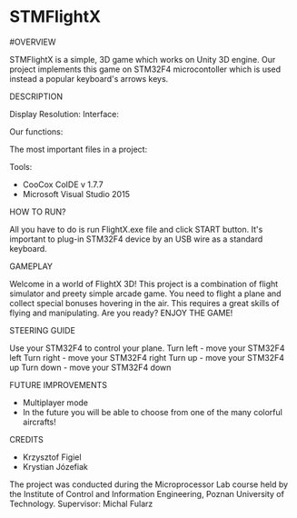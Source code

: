 # STMFlightX

#OVERVIEW

STMFlightX is a simple, 3D game which works on Unity 3D engine. Our project implements this game on STM32F4 microcontoller which is used instead a popular keyboard's arrows keys.

DESCRIPTION

Display Resolution:
Interface:

Our functions:

The most important files in a project:

Tools:

- CooCox CoIDE v 1.7.7
- Microsoft Visual Studio 2015

HOW TO RUN?

All you have to do is run FlightX.exe file and click START button. It's important to plug-in STM32F4 device by an USB wire as a standard keyboard. 

GAMEPLAY

Welcome in a world of FlightX 3D! This project is a combination of flight simulator and preety simple arcade game. You need to flight a plane and collect special bonuses hovering in the air. This requires a great skills of flying and manipulating. Are you ready? ENJOY THE GAME!

STEERING GUIDE

Use your STM32F4 to control your plane. 
Turn left - move your STM32F4 left
Turn right - move your STM32F4 right
Turn up - move your STM32F4 up
Turn down - move your STM32F4 down

FUTURE IMPROVEMENTS

- Multiplayer mode
- In the future you will be able to choose from one of the many colorful aircrafts!

CREDITS

- Krzysztof Figiel
- Krystian Józefiak

The project was conducted during the Microprocessor Lab course held by the Institute of Control and Information Engineering, Poznan University of Technology.
Supervisor: Michal Fularz 



